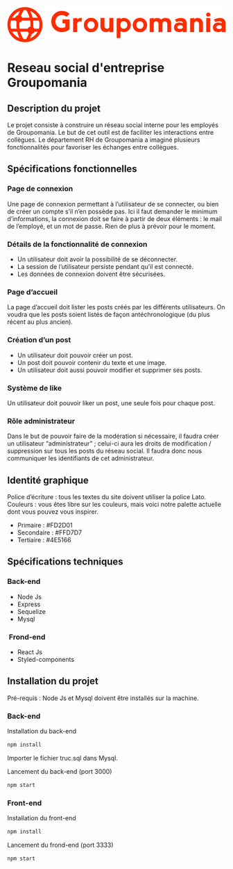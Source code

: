 ![Groupmania](./client-react/src/assets/mono-groupo.svg)

# Reseau social d'entreprise Groupomania

<h2>Description du projet</h2>

Le projet consiste à construire un réseau social interne pour les employés de Groupomania. Le
but de cet outil est de faciliter les interactions entre collègues. Le département RH de
Groupomania a imaginé plusieurs fonctionnalités pour favoriser les échanges entre collègues.

<h2>Spécifications fonctionnelles</h2>

### Page de connexion

Une page de connexion permettant à l’utilisateur de se connecter, ou bien
de créer un compte s’il n’en possède pas. Ici il faut demander le minimum
d’informations, la connexion doit se faire à partir de deux éléments : le mail
de l’employé, et un mot de passe. Rien de plus à prévoir pour le moment.

### Détails de la fonctionnalité de connexion

* Un utilisateur doit avoir la possibilité de se déconnecter.
* La session de l’utilisateur persiste pendant qu’il est connecté.
* Les données de connexion doivent être sécurisées.

### Page d’accueil

La page d’accueil doit lister les posts créés par les différents utilisateurs.
On voudra que les posts soient listés de façon antéchronologique (du plus
récent au plus ancien).

### Création d’un post

* Un utilisateur doit pouvoir créer un post.
* Un post doit pouvoir contenir du texte et une image.
* Un utilisateur doit aussi pouvoir modifier et supprimer ses posts.

### Système de like

Un utilisateur doit pouvoir liker un post, une seule fois pour chaque post.

### Rôle administrateur

Dans le but de pouvoir faire de la modération si nécessaire, il faudra créer
un utilisateur “administrateur” ; celui-ci aura les droits de modification /
suppression sur tous les posts du réseau social. Il faudra donc nous
communiquer les identifiants de cet administrateur.

## Identité graphique

Police d’écriture : tous les textes du site doivent utiliser la police Lato.
Couleurs : vous êtes libre sur les couleurs, mais voici notre palette actuelle
dont vous pouvez vous inspirer.
* Primaire : #FD2D01
* Secondaire : #FFD7D7
* Tertiaire : #4E5166

## Spécifications techniques

### Back-end

* Node Js
* Express
* Sequelize
* Mysql

<h3> Frond-end</h3>

* React Js
* Styled-components

<h2>Installation du projet</h2>

Pré-requis :
Node Js et Mysql doivent être installés sur la machine.

### Back-end

Installation du back-end
```bash
npm install
```
Importer le fichier truc.sql dans Mysql.

Lancement du back-end (port 3000)
```bash
npm start
```

### Front-end

Installation du front-end
```bash
npm install
```

Lancement du frond-end (port 3333)
```bash
npm start
```
